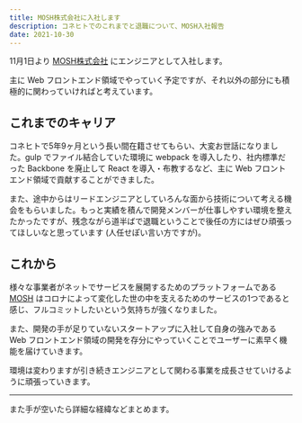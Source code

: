 ```yaml
---
title: MOSH株式会社に入社します
description: コネヒトでのこれまでと退職について、MOSH入社報告
date: 2021-10-30
---
```


11月1日より [MOSH株式会社](https://corp.mosh.jp/) にエンジニアとして入社します。

主に Web フロントエンド領域でやっていく予定ですが、それ以外の部分にも積極的に関わっていければと考えています。

## これまでのキャリア

コネヒトで5年9ヶ月という長い間在籍させてもらい、大変お世話になりました。gulp でファイル結合していた環境に webpack を導入したり、社内標準だった Backbone を廃止して React を導入・布教するなど、主に Web フロントエンド領域で貢献することができました。

また、途中からはリードエンジニアとしていろんな面から技術について考える機会をもらいました。もっと実績を積んで開発メンバーが仕事しやすい環境を整えたかったですが、残念ながら道半ばで退職ということで後任の方にはぜひ頑張ってほしいなと思っています (人任せぽい言い方ですが)。

## これから

様々な事業者がネットでサービスを展開するためのプラットフォームである [MOSH](https://mosh.jp/) はコロナによって変化した世の中を支えるためのサービスの1つであると感じ、フルコミットしたいという気持ちが強くなりました。

また、開発の手が足りていないスタートアップに入社して自身の強みである Web フロントエンド領域の開発を存分にやっていくことでユーザーに素早く機能を届けていきます。

環境は変わりますが引き続きエンジニアとして関わる事業を成長させていけるように頑張っていきます。

---

また手が空いたら詳細な経緯などまとめます。
